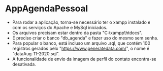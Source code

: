 # AppAgendaPessoal

- Para rodar a aplicação, torna-se necessário ter o xampp instalado e com os serviços do Apache e MySql iniciados.
- Os arquivos precisam estar dentro da pasta "C:\xampp\htdocs".
- É preciso criar o banco "db_agenda" e fazer uso do mesmo sem senha.
- Para popular o banco, está incluso um arquivo .sql, que contém 100 registros gerados pelo "https://www.generatedata.com/", o nome é "dataAug-11-2020.sql".
- A funcionalidade de envio da imagem de perfil do contato encontra-se desativada.
